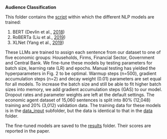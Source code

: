 **Audience Classification**

This folder contains the [script](https://github.com/Moritz-Pfeifer/CentralBankRoBERTa/blob/main/Audience_classification/Audience_classification.ipynb) within which the different NLP models are trained: 

1. BERT (Devlin et al., [2018](https://doi.org/10.48550/ARXIV.1810.04805))
2. RoBERTa (Liu et al., [2019](https://doi.org/10.48550/ARXIV.1907.11692))
3. XLNet (Yang et al., [2019](https://doi.org/10.48550/ARXIV.1906.08237)) 

These LLMs are trained to assign each sentence from our dataset to one of five economic groups: Households, Firms, Financial Sector, Government and Central Bank. We fine-tune these models by testing parameters for batch size, learning rate (LR) and epochs. Manual testing has yielded the hyperparameters in Fig. 2 to be optimal. Warmup steps (n=500), gradient accumulation steps (n=2) and decay weight (0.01) parameters are set equal for all models. To increase the batch size and still be able to fit higher batch sizes into memory, we add gradient accumulation steps (GAS) to our model. Dropout rates and parameter weights are left at the default settings.
The economic agent dataset of 15,060 sentences is split into 80% (12,048) training and 20% (3,012) validation data. The training data for these models is in the [data_input](https://github.com/Moritz-Pfeifer/CentralBankRoBERTa/tree/main/Audience_classification/data_input) subfolder, but the data is identical to that in the [data](https://github.com/Moritz-Pfeifer/CentralBankRoBERTa/tree/main/Data) folder. 

The fine-tuned models are saved to the [results](https://github.com/Moritz-Pfeifer/CentralBankRoBERTa/tree/main/Audience_classification/result) folder. Their scores are reported in the paper. 


